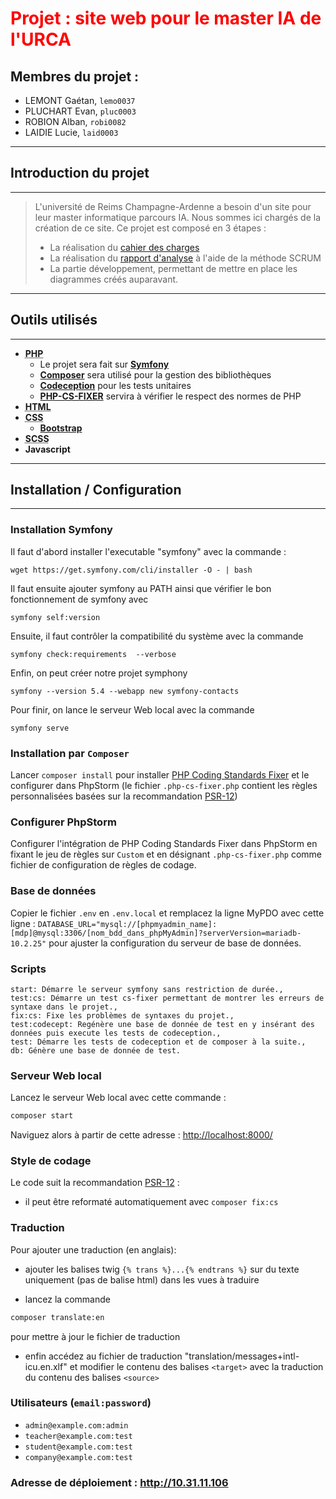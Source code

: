 <h1 style='color:red'>Projet : site web pour le master IA de l'URCA</h1>

## Membres du projet :

- LEMONT Gaétan, `lemo0037`
- PLUCHART Evan, `pluc0003`
- ROBION Alban, `robi0082`
- LAIDIE Lucie, `laid0003`

____

## Introduction du projet

___

> L'université de Reims Champagne-Ardenne a besoin d'un site pour leur master informatique parcours IA. Nous sommes ici chargés de la création de ce site. Ce projet est composé en 3 étapes :
>  - La réalisation du [cahier des charges](https://docs.google.com/document/d/1SNjHnTAs2dZm_Wvjl6REXTSZmRf3SR8BpaIwg26iOUk/edit?usp=sharing "Lien vers le drive du cahier des charges")
>  - La réalisation du [rapport d'analyse](https://docs.google.com/document/d/1bvXWJZBKu2fY5icIPTMaX61Fq6h1UfLQC4F78m-e2SE/edit?usp=sharing "Lien vers le drive du rapport d'analyse") à l'aide de la méthode SCRUM
>  - La partie développement, permettant de mettre en place les diagrammes créés auparavant.
___

## Outils utilisés

____

- <abbr title="Hypertext Preprocessor">**PHP**</abbr>
  - Le projet sera fait sur [**Symfony**](https://symfony.com/download)
  - [**Composer**](https://getcomposer.org/) sera utilisé pour la gestion des bibliothèques
  - [**Codeception**](https://codeception.com/) pour les tests unitaires
  - [**PHP-CS-FIXER**](https://github.com/PHP-CS-Fixer/PHP-CS-Fixer#user-content-editor-integration) servira à vérifier le respect des normes de PHP
- <abbr title="Hyper Text Markup Language">**HTML**</abbr>
- <abbr title="Cascading Style Sheets">**CSS**</abbr>
  - [**Bootstrap**](https://getbootstrap.com/)
- <abbr title="Syntactically Awesome Style Sheet">**SCSS**</abbr>
- **Javascript**
___
## Installation / Configuration
___

### Installation Symfony

Il faut d'abord installer l'executable "symfony" avec la commande :

```
wget https://get.symfony.com/cli/installer -O - | bash
```

Il faut ensuite ajouter symfony au PATH ainsi que vérifier le bon fonctionnement de symfony avec

```
symfony self:version
```

Ensuite, il faut contrôler la compatibilité du système avec la commande

```
symfony check:requirements  --verbose
```

Enfin, on peut créer notre projet symphony

```
symfony --version 5.4 --webapp new symfony-contacts
```

Pour finir, on lance le serveur Web local avec la commande

```
symfony serve
```

### Installation par `Composer`

Lancer `composer install` pour installer [PHP Coding Standards Fixer](https://cs.symfony.com/) et le configurer dans PhpStorm (le fichier `.php-cs-fixer.php` contient les règles personnalisées basées sur la recommandation [PSR-12](https://www.php-fig.org/psr/psr-12/))

### Configurer PhpStorm

Configurer l'intégration de PHP Coding Standards Fixer dans PhpStorm en fixant le jeu de règles sur `Custom` et en désignant `.php-cs-fixer.php` comme fichier de configuration de règles de codage. 

### Base de données

Copier le fichier `.env` en `.env.local` et remplacez la ligne MyPDO avec cette ligne : `DATABASE_URL="mysql://[phpmyadmin_name]:[mdp]@mysql:3306/[nom_bdd_dans_phpMyAdmin]?serverVersion=mariadb-10.2.25"` pour ajuster la configuration du serveur de base de données.

### Scripts

    start: Démarre le serveur symfony sans restriction de durée.,
    test:cs: Démarre un test cs-fixer permettant de montrer les erreurs de syntaxe dans le projet.,
    fix:cs: Fixe les problèmes de syntaxes du projet.,
    test:codecept: Regénère une base de donnée de test en y insérant des données puis execute les tests de codeception.,
    test: Démarre les tests de codeception et de composer à la suite.,
    db: Génère une base de donnée de test.

### Serveur Web local


Lancez le serveur Web local avec cette commande :

```bash
composer start
```

Naviguez alors à partir de cette adresse : <http://localhost:8000/>

### Style de codage

Le code suit la recommandation [PSR-12](https://www.php-fig.org/psr/psr-12/) :
- il peut être reformaté automatiquement avec `composer fix:cs`
### Traduction

Pour ajouter une traduction (en anglais):
 - ajouter les balises twig `{% trans %}...{% endtrans %}` 
sur du texte uniquement (pas de balise html) dans les vues à traduire

 - lancez la commande 
```bash
composer translate:en
``` 
   pour mettre à jour le fichier de traduction 
   - enfin accédez au fichier de traduction "translation/messages+intl-icu.en.xlf"
et modifier le contenu des balises `<target>` avec la traduction du contenu des balises
`<source>`

### Utilisateurs (`email:password`)

- `admin@example.com:admin`
- `teacher@example.com:test`
- `student@example.com:test`
- `company@example.com:test`

### Adresse de déploiement : http://10.31.11.106